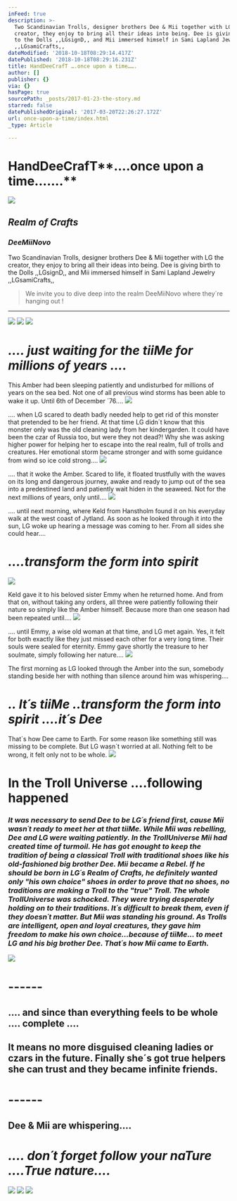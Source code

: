 ```yaml
---
inFeed: true
description: >-
  Two Scandinavian Trolls, designer brothers Dee & Mii together with LG the
  creator, they enjoy to bring all their ideas into being. Dee is giving birth
  to the Dolls ,,LGsignD,, and Mii immersed himself in Sami Lapland Jewelry
  ,,LGsamiCrafts,,
dateModified: '2018-10-18T08:29:14.417Z'
datePublished: '2018-10-18T08:29:16.231Z'
title: HandDeeCrafT ….once upon a time…….
author: []
publisher: {}
via: {}
hasPage: true
sourcePath: _posts/2017-01-23-the-story.md
starred: false
datePublishedOriginal: '2017-03-20T22:26:27.172Z'
url: once-upon-a-time/index.html
_type: Article

---
```

# HandDeeCrafT**....once upon a time.......**
![](https://the-grid-user-content.s3-us-west-2.amazonaws.com/5e6bc9f1-6dc7-4434-be32-b0cdf3e9a436.jpg)

## _**Realm of Crafts**_

### _DeeMiiNovo_

Two Scandinavian Trolls, designer brothers Dee & Mii together with LG the creator, they enjoy to bring all their ideas into being. Dee is giving birth to the Dolls ,,LGsignD,, and Mii immersed himself in Sami Lapland Jewelry ,,LGsamiCrafts,,

> We invite you to dive deep into the realm DeeMiiNovo where they´re hanging out !

---

![](https://the-grid-user-content.s3-us-west-2.amazonaws.com/fc3706dc-5b12-47ea-b1e3-c25a40795b74.jpg)
![](https://the-grid-user-content.s3-us-west-2.amazonaws.com/fc27e922-aa52-46f8-8d6b-4ad6ebd16f53.jpg)
![](https://the-grid-user-content.s3-us-west-2.amazonaws.com/a0f5e535-a3c3-412e-b28a-b1a0af7f3c6d.jpg)

# _**.... just waiting for the tiiMe for millions of years ....**_

This Amber had been sleeping patiently and undisturbed for millions of years on the sea bed. Not one of all previous wind storms has been able to wake it up. Until 6th of December ´76....
![](https://the-grid-user-content.s3-us-west-2.amazonaws.com/8a001842-68b7-46a5-916e-836faf458cd2.jpg)

.... when LG scared to death badly needed help to get rid of this monster that pretended to be her friend. At that time LG didn´t know that this monster only was the old cleaning lady from her kindergarden. It could have been the czar of Russia too, but were they not dead?! Why she was asking higher power for helping her to escape into the real realm, full of trolls and creatures. Her emotional storm became stronger and with some guidance from wind so ice cold strong....
![](https://the-grid-user-content.s3-us-west-2.amazonaws.com/aa79df6a-8633-4018-bf7c-402a7696e9c8.jpg)

.... that it woke the Amber. Scared to life, it floated trustfully with the waves on its long and dangerous journey, awake and ready to jump out of the sea into a predestined land and patiently wait hiden in the seaweed. Not for the next millions of years, only until....
![](https://the-grid-user-content.s3-us-west-2.amazonaws.com/13109040-c7aa-4ffd-b697-4adb360479ea.jpg)

.... until next morning, where Keld from Hanstholm found it on his everyday walk at the west coast of Jytland. As soon as he looked through it into the sun, LG woke up hearing a message was coming to her. From all sides she could hear....

# _**....transform the form into spirit**_
![](https://the-grid-user-content.s3-us-west-2.amazonaws.com/1e7f3a51-e2ef-4216-9d8e-968e29880c69.jpg)

Keld gave it to his beloved sister Emmy when he returned home. And from that on, without taking any orders, all three were patiently following their nature so simply like the Amber himself. Because more than one season had been repeated until....
![](https://the-grid-user-content.s3-us-west-2.amazonaws.com/1540f331-78aa-476f-b0a8-bcca23c62508.jpg)

.... until Emmy, a wise old woman at that time, and LG met again. Yes, it felt for both exactly like they just missed each other for a very long time. Their souls were sealed for eternity. Emmy gave shortly the treasure to her soulmate, simply following her nature....
![](https://the-grid-user-content.s3-us-west-2.amazonaws.com/c8025be9-0aaa-484a-9d0f-95fb1f42687b.jpg)

The first morning as LG looked through the Amber into the sun, somebody standing beside her with nothing than silence around him was whispering....

# _**.. It´s tiiMe ..transform the form into spirit ....it´s Dee**_

That´s how Dee came to Earth. For some reason like something still was missing to be complete. But LG wasn´t worried at all. Nothing felt to be wrong, it felt only not to be whole.
![](https://the-grid-user-content.s3-us-west-2.amazonaws.com/feb64e49-86ca-4e1a-a1bc-d6ac47aa1aa7.jpg)

# In the Troll Universe ....following happened

### _It was necessary to send Dee to be LG´s friend first, cause Mii wasn´t ready to meet her at that tiiMe. While Mii was rebelling, Dee and LG were waiting patiently. In the TrollUniverse Mii had created time of turmoil. He has got enought to keep the tradition of being a classical Troll with traditional shoes like his old-fashioned big brother Dee. Mii became a Rebel. If he should be born in LG´s Realm of Crafts, he definitely wanted only "his own choice" shoes in order to prove that no shoes, no traditions are making a Troll to the "true" Troll. The whole TrollUniverse was schocked. They were trying desperately holding on to their traditions. It´s difficult to break them, even if they doesn´t matter. But Mii was standing his ground. As Trolls are intelligent, open and loyal creatures, they gave him freedom to make his own choice...because of tiiMe... to meet LG and his big brother Dee. That´s how Mii came to Earth._
![](https://the-grid-user-content.s3-us-west-2.amazonaws.com/81ccf0bf-be59-4528-8c55-22a4c33b6a00.jpg)

# ------

## .... and since than everything feels to be whole .... complete ....

## It means no more disguised cleaning ladies or czars in the future. Finally she´s got true helpers she can trust and they became infinite friends.

# ------

## Dee & Mii are whispering....

# _**.... don´t forget follow your naTure ....True nature....**_
![](https://the-grid-user-content.s3-us-west-2.amazonaws.com/f9dbd138-cde9-4324-8ab9-e009595bec67.jpg)
![](https://the-grid-user-content.s3-us-west-2.amazonaws.com/886b085d-23f5-4eb1-8398-f07d01968bcc.jpg)
![](https://the-grid-user-content.s3-us-west-2.amazonaws.com/63cb3705-7252-4a70-8cc9-8268236b9685.jpg)